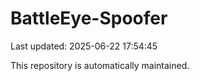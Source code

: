 # BattleEye-Spoofer

Last updated: 2025-06-22 17:54:45

This repository is automatically maintained.
